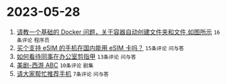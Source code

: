 # 2023-05-28

1. [请教一个基础的 Docker 问题，关于容器自动创建文件夹和文件,如图所示](https://www.v2ex.com/t/943534) `16条评论` `程序员`
1. [买个支持 eSIM 的手机在国内能用 eSIM 卡吗？](https://www.v2ex.com/t/943540) `15条评论` `问与答`
1. [如何看待同事在办公室剪指甲](https://www.v2ex.com/t/943544) `13条评论` `问与答`
1. [美剧-西游 ABC](https://www.v2ex.com/t/943535) `10条评论` `剧集`
1. [请大家帮忙推荐手机](https://www.v2ex.com/t/943538) `7条评论` `问与答`
